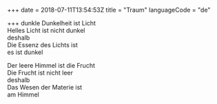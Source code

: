 +++
date = 2018-07-11T13:54:53Z
title = "Traum"
languageCode = "de"

+++ 
dunkle Dunkelheit ist Licht   
Helles Licht ist nicht dunkel   
deshalb   
Die Essenz des Lichts ist   
es ist dunkel   
   
Der leere Himmel ist die Frucht   
Die Frucht ist nicht leer   
deshalb   
Das Wesen der Materie ist   
am Himmel  